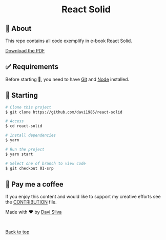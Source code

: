 <h1 align="center">React Solid</h1>

## :dart: About

This repo contains all code exemplify in e-book React Solid.

[Download the PDF](https://github.com/davi1985/react-solid/blob/main/public/react-solid.pdf)

## :white_check_mark: Requirements

Before starting :checkered_flag:, you need to have [Git](https://git-scm.com) and [Node](https://nodejs.org/en/) installed.

## :checkered_flag: Starting

```bash
# Clone this project
$ git clone https://github.com/davi1985/react-solid

# Access
$ cd react-solid

# Install dependencies
$ yarn

# Run the project
$ yarn start

# Select one of branch to view code
$ git checkout 01-srp

```

## :memo: Pay me a coffee

If you enjoy this content and would like to support my creative efforts see the [CONTRIBUTION](CONTRIBUTION.md) file.

Made with :heart: by <a href="https://github.com/davi1985" target="_blank">Davi Silva</a>

&#xa0;

<a href="#top">Back to top</a>
